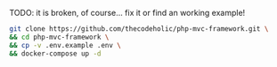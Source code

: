 
TODO: it is broken, of course... fix it or find an working example!

```bash
git clone https://github.com/thecodeholic/php-mvc-framework.git \
&& cd php-mvc-framework \
&& cp -v .env.example .env \
&& docker-compose up -d 
```
